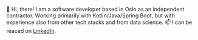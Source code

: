 👋 Hi, there! I am a software developer based in Oslo as an independent contractor. Working primarily with Kotlin/Java/Spring Boot, but with experience also from other tech stacks and from data science.
📫 I can be reaced on [LinkedIn](https://www.linkedin.com/in/frode-torvund-abb2ab1).

<!---
frodeto/frodeto is a ✨ special ✨ repository because its `README.md` (this file) appears on your GitHub profile.
You can click the Preview link to take a look at your changes.
--->
